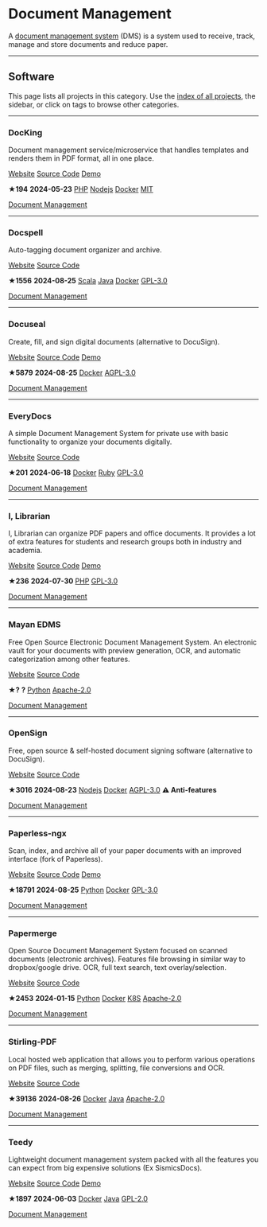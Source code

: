 # Document Management

A [document management system](https://en.wikipedia.org/wiki/Document_management_system) (DMS) is a system used to receive, track, manage and store documents and reduce paper.

---

## Software

This page lists all projects in this category. Use the [index of all projects](https://awesome-selfhosted.net/index.html), the sidebar, or click on  tags to browse other categories.

---

### DocKing

Document management service/microservice that handles templates and renders them in PDF format, all in one place.

[ Website](https://docking.shipsaas.tech/) [ Source Code](https://github.com/shipsaas/docking) [ Demo](https://docking-demo.shipsaas.tech/console)

**★194**  **2024-05-23** [ PHP](https://awesome-selfhosted.net/platforms/php.html) [ Nodejs](https://awesome-selfhosted.net/platforms/nodejs.html) [ Docker](https://awesome-selfhosted.net/platforms/docker.html) [ MIT](https://awesome-selfhosted.net/index.html#list-of-licenses)

[ Document Management](https://awesome-selfhosted.net/tags/document-management.html)

---

### Docspell

Auto-tagging document organizer and archive.

[ Website](https://docspell.org/) [ Source Code](https://github.com/eikek/docspell)

**★1556**  **2024-08-25** [ Scala](https://awesome-selfhosted.net/platforms/scala.html) [ Java](https://awesome-selfhosted.net/platforms/java.html) [ Docker](https://awesome-selfhosted.net/platforms/docker.html) [ GPL-3.0](https://awesome-selfhosted.net/index.html#list-of-licenses)

[ Document Management](https://awesome-selfhosted.net/tags/document-management.html)

---

### Docuseal

Create, fill, and sign digital documents (alternative to DocuSign).

[ Website](https://www.docuseal.co/) [ Source Code](https://github.com/docusealco/docuseal) [ Demo](https://demo.docuseal.tech/)

**★5879**  **2024-08-25** [ Docker](https://awesome-selfhosted.net/platforms/docker.html) [ AGPL-3.0](https://awesome-selfhosted.net/index.html#list-of-licenses)

[ Document Management](https://awesome-selfhosted.net/tags/document-management.html)

---

### EveryDocs

A simple Document Management System for private use with basic functionality to organize your documents digitally.

[ Website](https://github.com/jonashellmann/everydocs-core) [ Source Code](https://github.com/jonashellmann/everydocs-core)

**★201**  **2024-06-18** [ Docker](https://awesome-selfhosted.net/platforms/docker.html) [ Ruby](https://awesome-selfhosted.net/platforms/ruby.html) [ GPL-3.0](https://awesome-selfhosted.net/index.html#list-of-licenses)

[ Document Management](https://awesome-selfhosted.net/tags/document-management.html)

---

### I, Librarian

I, Librarian can organize PDF papers and office documents. It provides a lot of extra features for students and research groups both in industry and academia.

[ Website](https://i-librarian.net/) [ Source Code](https://github.com/mkucej/i-librarian-free) [ Demo](https://i-librarian.net/demo/)

**★236**  **2024-07-30** [ PHP](https://awesome-selfhosted.net/platforms/php.html) [ GPL-3.0](https://awesome-selfhosted.net/index.html#list-of-licenses)

[ Document Management](https://awesome-selfhosted.net/tags/document-management.html)

---

### Mayan EDMS

Free Open Source Electronic Document Management System. An electronic vault for your documents with preview generation, OCR, and automatic categorization among other features.

[ Website](https://www.mayan-edms.com/) [ Source Code](https://gitlab.com/mayan-edms/mayan-edms)

**★?**  **?** [ Python](https://awesome-selfhosted.net/platforms/python.html) [ Apache-2.0](https://awesome-selfhosted.net/index.html#list-of-licenses)

[ Document Management](https://awesome-selfhosted.net/tags/document-management.html)

---

### OpenSign

Free, open source & self-hosted document signing software (alternative to DocuSign).

[ Website](https://www.opensignlabs.com/) [ Source Code](https://github.com/opensignlabs/opensign)

**★3016**  **2024-08-23** [ Nodejs](https://awesome-selfhosted.net/platforms/nodejs.html) [ Docker](https://awesome-selfhosted.net/platforms/docker.html) [ AGPL-3.0](https://awesome-selfhosted.net/index.html#list-of-licenses) **⚠ Anti-features**

[ Document Management](https://awesome-selfhosted.net/tags/document-management.html)

---

### Paperless-ngx

Scan, index, and archive all of your paper documents with an improved interface (fork of Paperless).

[ Website](https://docs.paperless-ngx.com/) [ Source Code](https://github.com/paperless-ngx/paperless-ngx) [ Demo](https://demo.paperless-ngx.com/)

**★18791**  **2024-08-25** [ Python](https://awesome-selfhosted.net/platforms/python.html) [ Docker](https://awesome-selfhosted.net/platforms/docker.html) [ GPL-3.0](https://awesome-selfhosted.net/index.html#list-of-licenses)

[ Document Management](https://awesome-selfhosted.net/tags/document-management.html)

---

### Papermerge

Open Source Document Management System focused on scanned documents (electronic archives). Features file browsing in similar way to dropbox/google drive. OCR, full text search, text overlay/selection.

[ Website](https://papermerge.com/) [ Source Code](https://github.com/ciur/papermerge)

**★2453**  **2024-01-15** [ Python](https://awesome-selfhosted.net/platforms/python.html) [ Docker](https://awesome-selfhosted.net/platforms/docker.html) [ K8S](https://awesome-selfhosted.net/platforms/k8s.html) [ Apache-2.0](https://awesome-selfhosted.net/index.html#list-of-licenses)

[ Document Management](https://awesome-selfhosted.net/tags/document-management.html)

---

### Stirling-PDF

Local hosted web application that allows you to perform various operations on PDF files, such as merging, splitting, file conversions and OCR.

[ Website](https://github.com/Frooodle/Stirling-PDF) [ Source Code](https://github.com/Frooodle/Stirling-PDF)

**★39136**  **2024-08-26** [ Docker](https://awesome-selfhosted.net/platforms/docker.html) [ Java](https://awesome-selfhosted.net/platforms/java.html) [ Apache-2.0](https://awesome-selfhosted.net/index.html#list-of-licenses)

[ Document Management](https://awesome-selfhosted.net/tags/document-management.html)

---

### Teedy

Lightweight document management system packed with all the features you can expect from big expensive solutions (Ex SismicsDocs).

[ Website](https://teedy.io/) [ Source Code](https://github.com/sismics/docs) [ Demo](https://demo.teedy.io/)

**★1897**  **2024-06-03** [ Docker](https://awesome-selfhosted.net/platforms/docker.html) [ Java](https://awesome-selfhosted.net/platforms/java.html) [ GPL-2.0](https://awesome-selfhosted.net/index.html#list-of-licenses)

[ Document Management](https://awesome-selfhosted.net/tags/document-management.html)
